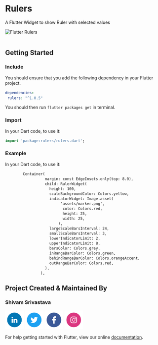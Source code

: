 # Rulers

A Flutter Widget to show Ruler with selected values

<img src="https://raw.githubusercontent.com/theshivamlko/rulers_flutter_package/master/rulers.gif" width="220" alt="Flutter Rulers" />
<br/><br/>

## Getting Started
### Include
You should ensure that you add the following dependency in your Flutter project.
```yaml
dependencies:
 rulers: "^1.0.5"
```
You should then run `flutter packages get` in terminal.

### Import
In your Dart code, to use it:
```dart
import 'package:rulers/rulers.dart';
```

### Example
In your Dart code, to use it:
```
        Container(
                  margin: const EdgeInsets.only(top: 8.0),
                  child: RulerWidget(
                    height: 100,
                    scaleBackgroundColor: Colors.yellow,
                    indicatorWidget: Image.asset(
                         'assets/marker.png',
                          color: Colors.red,
                          height: 25,
                          width: 25,
                        ),
                    largeScaleBarsInterval: 24,
                    smallScaleBarsInterval: 3,
                    lowerIndicatorLimit: 2, 
                    upperIndicatorLimit: 8,
                    barsColor: Colors.grey,
                    inRangeBarColor: Colors.green,
                    behindRangeBarColor: Colors.orangeAccent,
                    outRangeBarColor: Colors.red,
                  ),
                ),
```

## Project Created & Maintained By

### Shivam Srivastava
 
<a href="https://linkedin.com/in/theshivamlko"><img src="https://github.com/aritraroy/social-icons/blob/master/linkedin-icon.png?raw=true" width="60"></a>
<a href="https://twitter.com/navokitech"><img src="https://github.com/aritraroy/social-icons/blob/master/twitter-icon.png?raw=true" width="60"></a>
<a href="https://facebook.com/navokitech"><img src="https://github.com/aritraroy/social-icons/blob/master/facebook-icon.png?raw=true" width="60"></a>
<a href="https://instagram.com/navokitech"><img src="https://github.com/aritraroy/social-icons/blob/master/instagram-icon.png?raw=true" width="60"></a>


For help getting started with Flutter, view our online
[documentation](https://flutter.dev/docs/get-started/install).
